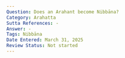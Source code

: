 ```yaml
---
Question: Does an Arahant become Nibbāna?
Category: Arahatta
Sutta References: -
Answer: -
Tags: Nibbāna
Date Entered: March 31, 2025
Review Status: Not started
---
```

